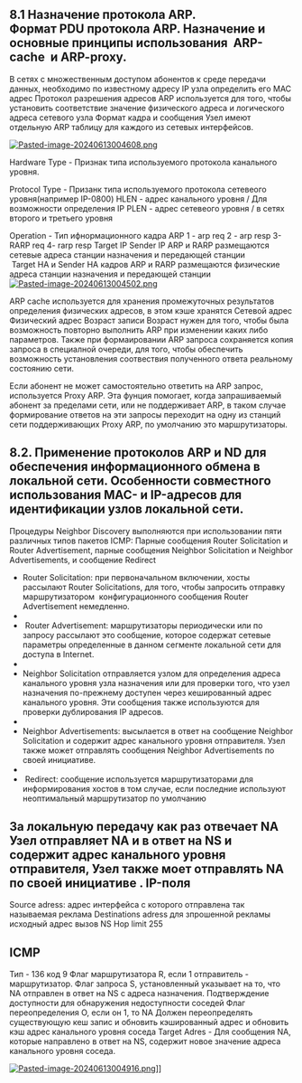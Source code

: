 ## 8.1 Назначение протокола ARP. Формат PDU протокола ARP. Назначение и основные принципы использования  ARP-cache  и ARP-proxy.

В сетях с множественным доступом абонентов к среде передачи данных, необходимо по известному адресу IP узла определить его MAC адрес
Протокол разрешения адресов ARP используется для того, чтобы установить соответствие значение физического адреса и логического адреса сетевого узла 
Формат кадра и сообщения 
Узел имеют отдельную ARP таблицу для каждого из сетевых интерфейсов. 

[![Pasted-image-20240613004608.png](https://i.postimg.cc/gkzfLZ7p/Pasted-image-20240613004608.png)](https://postimg.cc/NLnNW5YC)



Hardware Type - Признак типа используемого протокола канального уровня. 

Protocol Type - Призанк типа используемого протокола сетевеого уровня(например IP-0800)
HLEN - адрес канального уровня  / Для возможности определения IP 
PLEN - адрес сетевеого уровня    / в сетях второго и третьего уровня

Operation - Тип ифнормационного кадра ARP 
1 - arp req
2 - arp resp 
3- RARP req
4- rarp resp
Target IP Sender IP ARP и RARP размещаются сетевые адреса станции назначения и передающей станции
 Target HA и Sender HA кадров ARP и RARP размещаются физические адреса станции назначения и передающей станции
 
[![Pasted-image-20240613004502.png](https://i.postimg.cc/MpXNd8xr/Pasted-image-20240613004502.png)](https://postimg.cc/5Xds2TXw)

ARP cache используется для хранения промежуточных результатов определения физических адресов, в этом кэше хранятся
Сетевой адрес
Физический адрес
Возраст записи 
Возраст нужен для того, чтобы была возможность повторно выполнить ARP при изменении каких либо параметров. Также при формаировании ARP запроса сохраняется копия запроса в специалной очереди, для того, чтобы обеспечить возможность установления соотвествия полученного ответа реальному состоянию сети.

Если абонент не может самостоятельно ответить на ARP запрос, используется Proxy ARP.
Эта фунция помогает, когда запрашиваемый абонент за пределами сети, или не поддерживает ARP, в таком случае формирование ответов на эти запросы переходит на одну из станций сети поддерживающих Proxy ARP, по умолчанию это маршрутизаторы.

## 8.2. Применение протоколов ARP и ND для обеспечения информационного обмена в локальной сети. Особенности совместного использования MAC- и IP-адресов для идентификации узлов локальной сети.

Процедуры Neighbor Discovery выполняются при использовании пяти различных типов пакетов ICMP: Парные сообщения Router Solicitation и Router Advertisement, парные сообщения Neighbor Solicitation и Neighbor Advertisements, и сообщение Redirect

- Router Solicitation: при первоначальном включении, хосты рассылают Router Solicitations, для того, чтобы запросить отправку маршрутизатором  конфигурационного сообщения Router Advertisement немедленно.
- 
-  Router Advertisement: маршрутизаторы периодически или по запросу рассылают это сообщение, которое содержат сетевые параметры определенные в данном сегменте локальной сети для доступа в Internet.
- 
- Neighbor Solicitation отправляется узлом для определения адреса  канального уровня узла назначения или для проверки того, что узел назначения по-прежнему доступен через кешированный адрес канального уровня. Эти сообщения также используются для проверки дублирования IP адресов.
- 
- Neighbor Advertisements: высылается в ответ на сообщение Neighbor Solicitation и содержит адрес канального уровня отправителя. Узел также может отправлять сообщения Neighbor Advertisements по своей инициативе. 
- 
-  Redirect: сообщение используется маршрутизаторами для информирования хостов в том случае, если последние используют неоптимальный маршрутизатор по умолчанию

За локальную передачу как раз отвечает NA
Узел отправляет NA и в ответ на NS и содержит адрес канального уровня отправителя, Узел также моет отправлять NA по своей инициативе .
IP-поля 
---
Source adress: адрес интерфейса с которого отправлена так называемая реклама
Destinations adress для зпрошенной рекламы исходный адрес вызов NS 
Hop limit 255

ICMP
---
Тип - 136
код 9
Флаг маршрутизатора R, если 1 отправитель - маршрутизатор. 
Флаг запроса S, установленный указывает на то, что NA отправлен в ответ на NS с адреса назначения. Подтверждение доступности для обнаружения недоступности соседей
Флаг переопределения O, если он 1, то NA Должен переопределять существующую кеш запис и обновить кэшированный адрес и обновить кэш адрес канального уровня соседа 
Target Adres - Для сообщения NA, которые направлено в ответ на NS, содержит новое значение адреса канального уровня соседа.

[![Pasted-image-20240613004916.png](https://i.postimg.cc/DyxRrzVX/Pasted-image-20240613004916.png)](https://postimg.cc/56FP1b24)]]